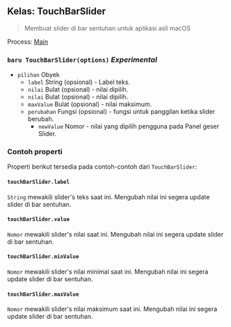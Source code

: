 ## Kelas: TouchBarSlider

> Membuat slider di bar sentuhan untuk aplikasi asli macOS

Process: [Main](../tutorial/application-architecture.md#main-and-renderer-processes)

### `baru TouchBarSlider(options)` *Experimental*

* `pilihan` Obyek 
  * `label` String (opsional) - Label teks.
  * `nilai` Bulat (opsional) - nilai dipilih.
  * `nilai` Bulat (opsional) - nilai dipilih.
  * `maxValue` Bulat (opsional) - nilai maksimum.
  * `perubahan` Fungsi (opsional) - fungsi untuk panggilan ketika slider berubah. 
    * `newValue` Nomor - nilai yang dipilih pengguna pada Panel geser Slider.

### Contoh properti

Properti berikut tersedia pada contoh-contoh dari `TouchBarSlider`:

#### `touchBarSlider.label`

`String` mewakili slider's teks saat ini. Mengubah nilai ini segera update slider di bar sentuhan.

#### `touchBarSlider.value`

`Nomor` mewakili slider's nilai saat ini. Mengubah nilai ini segera update slider di bar sentuhan.

#### `touchBarSlider.minValue`

`Nomor` mewakili slider's nilai minimal saat ini. Mengubah nilai ini segera update slider di bar sentuhan.

#### `touchBarSlider.maxValue`

`Nomor` mewakili slider's nilai maksimum saat ini. Mengubah nilai ini segera update slider di bar sentuhan.